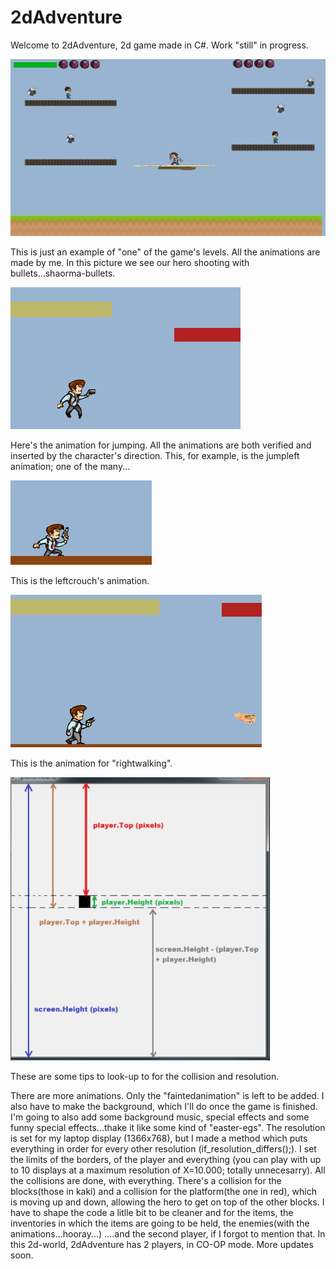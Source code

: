 # 2dAdventure

Welcome to 2dAdventure, 2d game made in C#. Work "still" in progress.


![Screenshot]( 	printscreen.png)

This is just an example of "one" of the game's levels.
All the animations are made by me. In this picture we see our hero shooting with bullets...shaorma-bullets.



![Screenshot]( 	Screenshot_2.png)

Here's the animation for jumping. All the animations are both verified and inserted by the character's direction. This, for example, is the jumpleft animation; one of the many...




![Screenshot]( 	Screenshot_3.png)

This is the leftcrouch's animation.




![Screenshot]( 	Screenshot_4.png)

This is the animation for "rightwalking".


![Screenshot](coordinates_for_game.png)

These are some tips to look-up to for the collision and resolution.


There are more animations. Only the "faintedanimation" is left to be added. I also have to make the background, which I'll do once the game is finished.
I'm going to also add some background music, special effects and some funny special effects...thake it like some kind of "easter-egs".
The resolution is set for my laptop display (1366x768), but I made a method which puts everything in order for every other resolution (if_resolution_differs();). I set the limits of the borders, of the player and everything (you can play with up to 10 displays at a maximum resolution of X=10.000; totally unnecesarry). 
All the collisions are done, with everything. There's a collision for the blocks(those in kaki) and a collision for the platform(the one in red), which is moving up and down, allowing the hero to get on top of the other blocks. 
I have to shape the code a litlle bit to be cleaner and for the items, the inventories in which the items are going to be held, the enemies(with the animations...hooray...) ....and the second player, if I forgot to mention that. 
In this 2d-world, 2dAdventure has 2 players, in CO-OP mode.
More updates soon.
